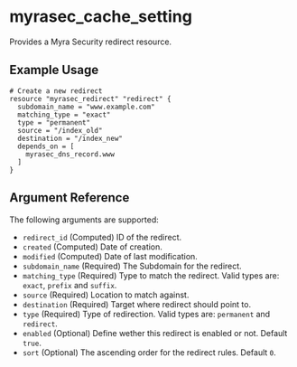 # myrasec_cache_setting

Provides a Myra Security redirect resource.

## Example Usage

```hcl
# Create a new redirect
resource "myrasec_redirect" "redirect" {
  subdomain_name = "www.example.com"
  matching_type = "exact"
  type = "permanent"
  source = "/index_old"
  destination = "/index_new"
  depends_on = [
    myrasec_dns_record.www
  ]
}
```

## Argument Reference

The following arguments are supported:

* `redirect_id` (Computed) ID of the redirect.
* `created` (Computed) Date of creation.
* `modified` (Computed) Date of last modification.
* `subdomain_name` (Required) The Subdomain for the redirect.
* `matching_type` (Required) Type to match the redirect. Valid types are: `exact`, `prefix` and `suffix`.
* `source` (Required) Location to match against.
* `destination` (Required) Target where redirect should point to.
* `type` (Required) Type of redirection. Valid types are: `permanent` and `redirect`.
* `enabled` (Optional) Define wether this redirect is enabled or not. Default `true`.
* `sort` (Optional) The ascending order for the redirect rules. Default `0`.
